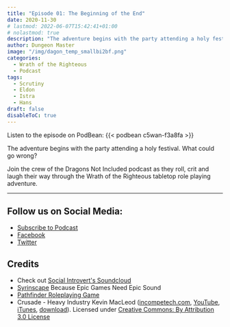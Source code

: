 ```yaml
---
title: "Episode 01: The Beginning of the End"
date: 2020-11-30
# lastmod: 2022-06-07T15:42:41+01:00
# nolastmod: true
description: "The adventure begins with the party attending a holy festival. What could go wrong?"
author: Dungeon Master
image: "/img/dagon_temp_smallbi2bf.png"
categories:
  - Wrath of the Righteous
  - Podcast
tags:
  - Scrutiny
  - Eldon
  - Istra
  - Hans
draft: false
disableToC: true
---
```


Listen to the episode on PodBean:
{{< podbean c5wan-f3a8fa >}}

The adventure begins with the party attending a holy festival. What could go wrong?

Join the crew of the Dragons Not Included podcast as they roll, crit and laugh their way through the Wrath of the Righteous tabletop role playing adventure.


--------------------------
## Follow us on Social Media: 
- [Subscribe to Podcast](https://feed.podbean.com/dragonsnotincluded/feed.xml)
- [Facebook](https://www.facebook.com/Dragons-Not-Included-Podcast-103097024812637)
- [Twitter](https://twitter.com/PodcastDragons)

## Credits
- Check out [Social Introvert's Soundcloud]
- [Syrinscape] Because Epic Games Need Epic Sound
- [Pathfinder Roleplaying Game]
- Crusade - Heavy Industry Kevin MacLeod ([incompetech.com], [YouTube], [iTunes], [download]). Licensed under [Creative Commons: By Attribution 3.0 License](http://creativecommons.org/licenses/by/3.0/)

[Social Introvert's Soundcloud]: https://soundcloud.com/user-520878457
[Syrinscape]: https://syrinscape.com/attributions/?id=107&id=85&id=84&id=134
[Pathfinder Roleplaying Game]: https://paizo.com/pathfinder  
[download]: https://incompetech.com/music/royalty-free/mp3-royaltyfree/Crusade%20-%20Heavy%20Industry.mp3
[incompetech.com]: https://incompetech.com/music/royalty-free/index.html?keywords=crusade+by+Kevin+macleod+&Search=Search
[YouTube]: (https://www.youtube.com/watch?v=8RaUPWhdeng)  
[iTunes]: https://music.apple.com/us/album/crusade-heavy-industry-single/1453048521




